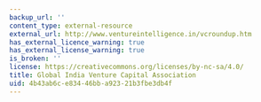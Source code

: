 ```yaml
---
backup_url: ''
content_type: external-resource
external_url: http://www.ventureintelligence.in/vcroundup.htm
has_external_licence_warning: true
has_external_license_warning: true
is_broken: ''
license: https://creativecommons.org/licenses/by-nc-sa/4.0/
title: Global India Venture Capital Association
uid: 4b43ab6c-e834-46bb-a923-21b3fbe3db4f
---
```

